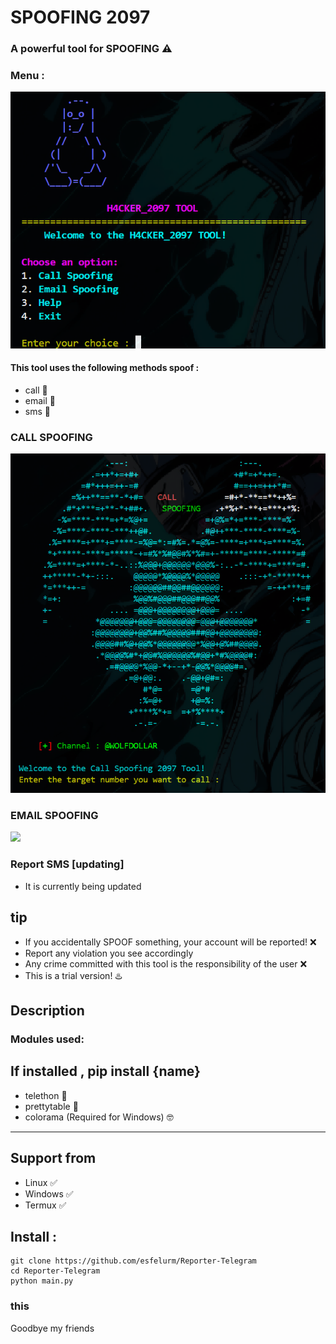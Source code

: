 # SPOOFING 2097
### A powerful tool for SPOOFING  ⚠️

### Menu :
<img src="spoofing_tools/main.png">

#### This tool uses the following methods spoof :
* call 🔆
* email 🔆
* sms 🔆

### CALL SPOOFING
<img src="spoofing_tools/1.png">

### EMAIL SPOOFING
<img src="spoofing_tools/email_spoofing.py">

### Report SMS [updating]
- It is currently being updated

## tip

- If you accidentally SPOOF something, your account will be reported! ❌
- Report any violation you see accordingly
- Any crime committed with this tool is the responsibility of the user ❌
- This is a trial version! ♨️

## Description

### Modules used: 
If installed , pip install {name}
------------------------------------
- telethon 🔰
- prettytable 🔰
- colorama (Required for Windows) 🤓
------------------------------------

## Support from
- Linux ✅
- Windows ✅
- Termux ✅

## Install :

```
git clone https://github.com/esfelurm/Reporter-Telegram
cd Reporter-Telegram
python main.py
```
### this 

Goodbye my friends 
